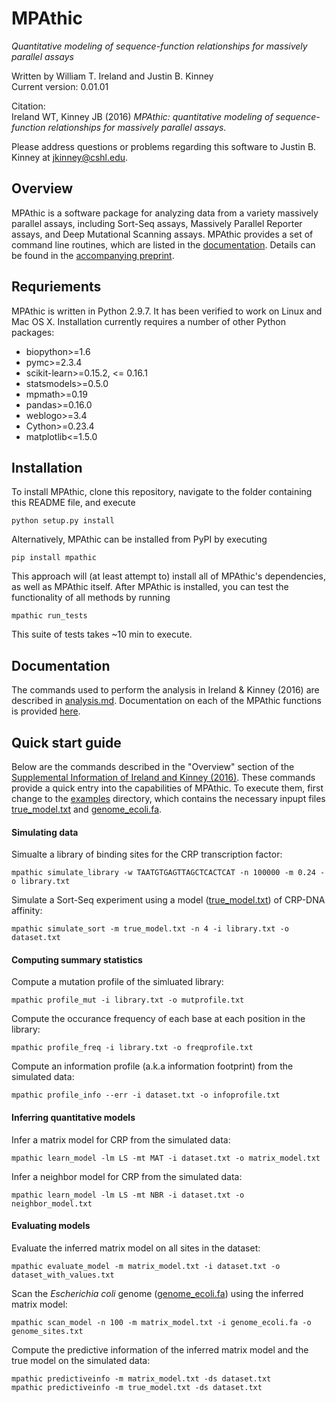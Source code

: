 MPAthic 
========

*Quantitative modeling of sequence-function relationships for massively parallel assays*

Written by William T. Ireland and Justin B. Kinney  
Current version: 0.01.01  

Citation:  
Ireland WT, Kinney JB (2016) *MPAthic: quantitative modeling of sequence-function relationships for massively parallel assays.* 

Please address questions or problems regarding this software to Justin B. Kinney at jkinney@cshl.edu.

## Overview

MPAthic is a software package for analyzing data from a variety massively parallel assays, including Sort-Seq assays, Massively Parallel Reporter assays, and Deep Mutational Scanning assays. MPAthic provides a set of command line routines, which are listed in the [documentation][documentation]. Details can be found in the [accompanying preprint][preprint].

## Requriements

MPAthic is written in Python 2.9.7. It has been verified to work on Linux and Mac OS X. Installation currently requires a number of other Python packages:
* biopython>=1.6
* pymc>=2.3.4
* scikit-learn>=0.15.2, <= 0.16.1
* statsmodels>=0.5.0
* mpmath>=0.19
* pandas>=0.16.0
* weblogo>=3.4
* Cython>=0.23.4
* matplotlib<=1.5.0

## Installation

To install MPAthic, clone this repository, navigate to the folder containing this README file, and execute

```
python setup.py install
```

Alternatively, MPAthic can be installed from PyPI by executing

```
pip install mpathic
```

This approach will (at least attempt to) install all of MPAthic's dependencies, as well as MPAthic itself. After MPAthic is installed, you can test the functionality of all methods by running

```
mpathic run_tests
```

This suite of tests takes ~10 min to execute. 

## Documentation

The commands used to perform the analysis in Ireland & Kinney (2016) are described in [analysis.md](analysis.md). Documentation on each of the MPAthic functions is provided [here][documentation].

## Quick start guide

Below are the commands described in the "Overview" section of the [Supplemental Information of Ireland and Kinney (2016)](http://biorxiv.org/content/early/2016/05/21/054676.figures-only). These commands provide a quick entry into the capabilities of MPAthic. To execute them, first change to the [examples](examples/) directory, which contains the necessary inpupt files [true_model.txt](examples/true_model.txt) and [genome_ecoli.fa](examples/genome_ecoli.fa). 

#### Simulating data

Simualte a library of binding sites for the CRP transcription factor:
```
mpathic simulate_library -w TAATGTGAGTTAGCTCACTCAT -n 100000 -m 0.24 -o library.txt
```

Simulate a Sort-Seq experiment using a model ([true_model.txt](examples/true_model.txt)) of CRP-DNA affinity:
```
mpathic simulate_sort -m true_model.txt -n 4 -i library.txt -o dataset.txt
```

#### Computing summary statistics

Compute a mutation profile of the simluated library:
```
mpathic profile_mut -i library.txt -o mutprofile.txt
```

Compute the occurance frequency of each base at each position in the library:
```
mpathic profile_freq -i library.txt -o freqprofile.txt
```

Compute an information profile (a.k.a information footprint) from the simulated data:
```
mpathic profile_info --err -i dataset.txt -o infoprofile.txt
```

#### Inferring quantitative models

Infer a matrix model for CRP from the simulated data:
```
mpathic learn_model -lm LS -mt MAT -i dataset.txt -o matrix_model.txt
```

Infer a neighbor model for CRP from the simulated data:
```
mpathic learn_model -lm LS -mt NBR -i dataset.txt -o neighbor_model.txt
```

#### Evaluating models

Evaluate the inferred matrix model on all sites in the dataset:
```
mpathic evaluate_model -m matrix_model.txt -i dataset.txt -o dataset_with_values.txt
```

Scan the *Escherichia coli* genome ([genome_ecoli.fa](examples/genome_ecoli.fa)) using the inferred matrix model:
```
mpathic scan_model -n 100 -m matrix_model.txt -i genome_ecoli.fa -o genome_sites.txt
```

Compute the predictive information of the inferred matrix model and the true model on the simulated data:
```
mpathic predictiveinfo -m matrix_model.txt -ds dataset.txt
mpathic predictiveinfo -m true_model.txt -ds dataset.txt
```

[documentation]: http://jbkinney.github.io/mpathic/
[preprint]: http://biorxiv.org/content/early/2016/05/21/054676


